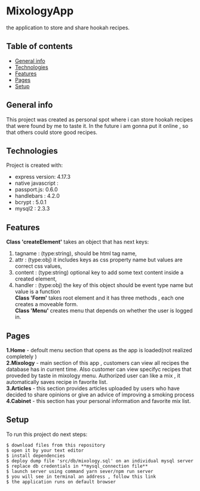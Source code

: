 # MixologyApp
the application to store and share hookah recipes.
## Table of contents
* [General info](#general-info)
* [Technologies](#technologies)
* [Features](#features)
* [Pages](#pages)
* [Setup](#setup)
## General info
This project was created as personal spot where i can store hookah recipes that were found by me to taste it.
In the future i am gonna put it online , so that others could store good recipes. 
	
## Technologies
Project is created with:
* express version: 4.17.3
* native javascript : 
* passport.js: 0.6.0
* handlebars : 4.2.0
* bcrypt : 5.0.1
* mysql2 : 2.3.3

## Features
__Class 'createElement'__ takes an object that has next keys:  
  1. tagname : (type:string), should be html tag name,
  2. attr : (type:obj) it includes keys as css property name but values are correct css values,  
  3. content : (type:string) optional key to add some text content inside a created element,  
  4. handler : (type:obj) the key of this object should be event type name but value is a function      
__Class 'Form'__ takes root element and it has three methods , each one creates a moveable form.  
__Class 'Menu'__ creates menu that depends on whether the user is logged in.  
## Pages
__1.Home__ - defoult menu section that opens as the app is loaded(not realized completely )  
__2.Mixology__ - main section of this app , customers can view all recipes the database has in current time.
Also customer can view specifyc recipes that proveded by taste in mixology menu.
Authorized user can like a mix , it automatically saves recipe in favorite list.  
__3.Articles__ - this section provides articles uploaded by users who have decided to share opinions or give an advice of improving a smoking process  
__4.Cabinet__ - this section has your personal information and favorite mix list.  
## Setup
To run this project do next steps:

```
$ download files from this repository
$ open it by your text editor
$ install dependencies
$ deploy dump file 'src/db/mixology.sql' on an individual mysql server
$ replace db credentials in **mysql_connection file** 
$ launch server using command yarn sever/npm run server
$ you will see in terminal an address , follow this link
$ the application runs on default browser
```

